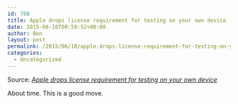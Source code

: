 ```yaml
---
id: 708
title: Apple drops license requirement for testing on your own device
date: 2015-06-10T00:59:52+00:00
author: Ben
layout: post
permalink: /2015/06/10/apple-drops-license-requirement-for-testing-on-your-own-device/
categories:
  - Uncategorized
---
```

Source: _[Apple drops license requirement for testing on your own device](http://www.osnews.com/story/28619/Apple_drops_license_requirement_for_testing_on_your_own_device)_

About time. This is a good move.

&nbsp;

&nbsp;